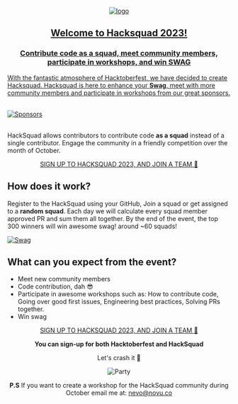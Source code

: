 <p align="center">
  <a href="https://hacksquad.dev">
    <img  alt="logo" src="https://www.hacksquad.dev/images/social-previews/main.jpg"
  </a>
</p>

<h2 align="center">
Welcome to Hacksquad 2023!
</h2>
<h3 align="center">
Contribute code as a squad, meet community members, participate in workshops, and win SWAG
</h3>

With the fantastic atmosphere of Hacktoberfest, we have decided to create Hacksquad. Hacksquad is here to enhance your **Swag**, meet with more community members and participate in workshops from our great sponsors.

<a href="https://www.hacksquad.dev/#sponsors">
  </br>
  <picture>
    <source media="(prefers-color-scheme: dark)" srcset="https://user-images.githubusercontent.com/17677196/191266471-a019b72d-76fa-4553-a778-0662f3ecf8c9.png">
    <img src="https://user-images.githubusercontent.com/17677196/191266380-ad1f84cc-ff88-4fe2-ace6-9052ad095922.png" alt="Sponsors"/>
  </picture>
</a>

</br>
</br>

HackSquad allows contributors to contribute code **as a squad** instead of a single contributor. Engage the community in a friendly competition over the month of October.

<p align="center">
  <a href="https://hacksquad.dev">SIGN UP TO HACKSQUAD 2023, AND JOIN A TEAM 🚀</a>
</p>

## How does it work?

Register to the HackSquad using your GitHub, Join a squad or get assigned to a **random squad**. Each day we will calculate every squad member approved PR and sum them all together. By the end of the event, the top 300 winners will win awesome swag! around ~60 squads!

<a href="https://www.hacksquad.dev/#swag">
  <img src="https://user-images.githubusercontent.com/17677196/191267474-ab378f53-9d40-4dc6-ac98-ce4ceb0a8edc.png" alt="Swag"/>
</a>

## What can you expect from the event?

- Meet new community members
- Code contribution, dah 😎
- Participate in awesome workshops such as: How to contribute code, Going over good first issues, Engineering best practices, Solving PRs together.
- Win swag

<p align="center">
  <a href="https://hacksquad.dev">SIGN UP TO HACKSQUAD 2023, AND JOIN A TEAM 🚀</a>
</p>

<p align="center"><strong>You can sign-up for both Hacktoberfest and HackSquad</strong></p>

<p align="center">Let's crash it 🚀</p>
<p align="center">
  <img src="https://dev-to-uploads.s3.amazonaws.com/uploads/articles/10lybwxpyas6xmiohohn.gif" alt="Party"/>
</p>

<p align="center"><strong>P.S</strong> If you want to create a workshop for the HackSquad community during October email me at: <a href="mailto:nevo@novu.co">nevo@novu.co</a></p>
